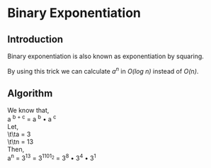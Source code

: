 # Binary Exponentiation
## Introduction
Binary exponentiation is also known as exponentiation by squaring.

By using this trick we can calculate _a<sup>n</sup>_ in _O(log n)_ instead of _O(n)_.
## Algorithm
We know that,<br>
a <sup>b + c</sup> = a <sup>b</sup> • a <sup>c</sup> <br>
Let, <br>
\t\ta = 3 <br>
\t\tn = 13 <br>
Then,<br>
a<sup>n</sup> = 3<sup>13</sup> = 3<sup>1101<sub>2</sub></sup> = 3<sup>8</sup> • 3<sup>4</sup> • 3<sup>1</sup><br>

